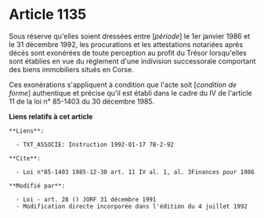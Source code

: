 # Article 1135

Sous réserve qu'elles soient dressées entre [*période*] le 1er janvier 1986 et le 31 décembre 1992, les procurations et les
attestations notariées après décès sont exonérées de toute perception au profit du Trésor lorsqu'elles sont établies en vue
du règlement d'une indivision successorale comportant des biens immobiliers situés en Corse.

Ces exonérations s'appliquent à condition que l'acte soit [*condition de forme*] authentique et précise qu'il est établi dans
le cadre du IV de l'article 11 de la loi n° 85-1403 du 30 décembre 1985.

**Liens relatifs à cet article**

	**Liens**:

	  - TXT_ASSOCIE: Instruction 1992-01-17 7B-2-92

	**Cite**:

	  - Loi n°85-1403 1985-12-30 art. 11 IV al. 1, al. 3Finances pour 1986

	**Modifié par**:

	  - Loi - art. 28 () JORF 31 décembre 1991
	  - Modification directe incorporée dans l'édition du 4 juillet 1992
